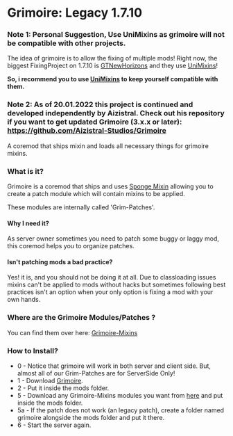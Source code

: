 # Grimoire: Legacy 1.7.10


### Note 1: Personal Suggestion, Use UniMixins as grimoire will not be compatible with other projects.

The idea of grimoire is to allow the fixing of multiple mods! Right now, the biggest FixingProject on 1.7.10 is [GTNewHorizons](https://github.com/GTNewHorizons) and they use [UniMixins](https://github.com/LegacyModdingMC/UniMixins)!

**So, i recommend you to use [UniMixins](https://github.com/LegacyModdingMC/UniMixins) to keep yourself compatible with them.**

### Note 2: As of 20.01.2022 this project is continued and developed independently by Aizistral. Check out his repository if you want to get updated Grimoire (3.x.x or later): https://github.com/Aizistral-Studios/Grimoire

A coremod that ships mixin and loads all necessary things for grimoire mixins.

### What is it?

Grimoire is a coremod that ships and uses [Sponge Mixin](https://github.com/SpongePowered/Mixin) allowing you to create
a patch module which will contain mixins to be applied.

These modules are internally called 'Grim-Patches'.

#### Why I need it?

As server owner sometimes you need to patch some buggy or laggy mod, this coremod helps you to organize patches.

#### Isn't patching mods a bad practice?

Yes! it is, and you should not be doing it at all. Due to classloading issues mixins can't be applied to mods without
hacks but sometimes following best practices isn't an option when your only option is fixing a mod with your own hands.  

### Where are the Grimoire Modules/Patches ?

You can find them over here: [Grimoire-Mixins](https://github.com/CrucibleMC/Grimoire-Mixins)

### How to Install?

* 0 - Notice that grimoire will work in both server and client side. But, almost all of our Grim-Patches are for ServerSide Only!
* 1 - Download [Grimoire](https://github.com/CrucibleMC/Grimoire/releases).
* 2 - Put it inside the mods folder.
* 5 - Download any Grimoire-Mixins modules you want from [here](https://github.com/CrucibleMC/Grimoire-Mixins) and put inside the mods folder.
* 5a - If the patch does not work (an legacy patch), create a folder named grimoire alongside the mods folder and put it there.  
* 6 - Start the server again.
